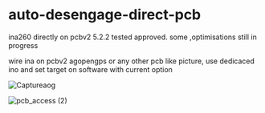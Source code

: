 

# auto-desengage-direct-pcb
ina260 directly on pcbv2 5.2.2  tested approved.
some ,optimisations still in progress


wire ina on pcbv2 agopengps or any other pcb like picture, use dedicaced ino and set target on software with current option

![Captureaog](https://user-images.githubusercontent.com/32975584/149010658-e502bc04-3fe7-4f5e-a3ba-e589d4b53977.png)

![pcb_access (2)](https://user-images.githubusercontent.com/32975584/149679969-ab8fee7e-61f9-423c-96b7-ca1851e216b5.png)

